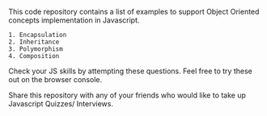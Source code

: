 This code repository contains a list of examples to support Object Oriented concepts implementation in  Javascript.

    1. Encapsulation
    2. Inheritance
    3. Polymorphism
    4. Composition

Check your JS skills by attempting these questions. Feel free to try these out on the browser console.

Share this repository with any of your friends who would like to take up Javascript Quizzes/ Interviews.